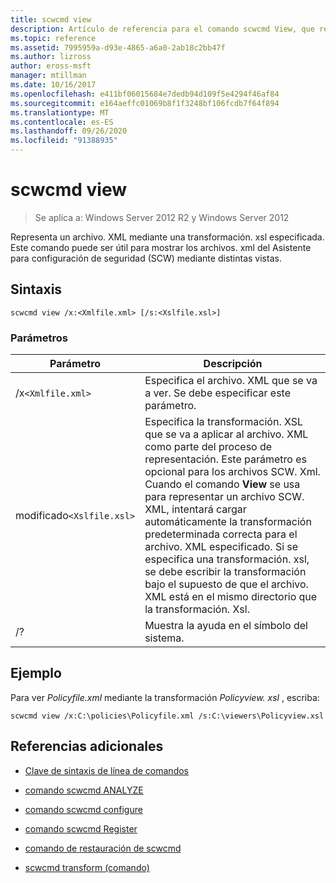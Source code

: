 ```yaml
---
title: scwcmd view
description: Artículo de referencia para el comando scwcmd View, que representa un archivo. XML mediante una transformación. xsl especificada.
ms.topic: reference
ms.assetid: 7995959a-d93e-4865-a6a0-2ab18c2bb47f
ms.author: lizross
author: eross-msft
manager: mtillman
ms.date: 10/16/2017
ms.openlocfilehash: e411bf06015684e7dedb94d109f5e4294f46af84
ms.sourcegitcommit: e164aeffc01069b8f1f3248bf106fcdb7f64f894
ms.translationtype: MT
ms.contentlocale: es-ES
ms.lasthandoff: 09/26/2020
ms.locfileid: "91388935"
---
```

# <a name="scwcmd-view"></a>scwcmd view

> Se aplica a: Windows Server 2012 R2 y Windows Server 2012

Representa un archivo. XML mediante una transformación. xsl especificada. Este comando puede ser útil para mostrar los archivos. xml del Asistente para configuración de seguridad (SCW) mediante distintas vistas.

## <a name="syntax"></a>Sintaxis

```
scwcmd view /x:<Xmlfile.xml> [/s:<Xslfile.xsl>]
```

### <a name="parameters"></a>Parámetros

| Parámetro | Descripción |
|--|--|
| /x`<Xmlfile.xml>` | Especifica el archivo. XML que se va a ver. Se debe especificar este parámetro. |
| modificado`<Xslfile.xsl>` | Especifica la transformación. XSL que se va a aplicar al archivo. XML como parte del proceso de representación. Este parámetro es opcional para los archivos SCW. Xml. Cuando el comando **View** se usa para representar un archivo SCW. XML, intentará cargar automáticamente la transformación predeterminada correcta para el archivo. XML especificado. Si se especifica una transformación. xsl, se debe escribir la transformación bajo el supuesto de que el archivo. XML está en el mismo directorio que la transformación. Xsl. |
| /? | Muestra la ayuda en el símbolo del sistema. |

## <a name="example"></a>Ejemplo

Para ver *Policyfile.xml* mediante la transformación *Policyview. xsl* , escriba:

```
scwcmd view /x:C:\policies\Policyfile.xml /s:C:\viewers\Policyview.xsl
```

## <a name="additional-references"></a>Referencias adicionales

- [Clave de sintaxis de línea de comandos](command-line-syntax-key.md)

- [comando scwcmd ANALYZE](scwcmd-analyze.md)

- [comando scwcmd configure](scwcmd-configure.md)

- [comando scwcmd Register](scwcmd-register.md)

- [comando de restauración de scwcmd](scwcmd-rollback.md)

- [scwcmd transform (comando)](scwcmd-transform.md)